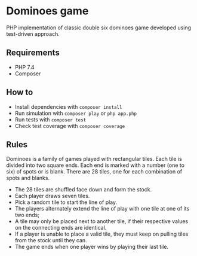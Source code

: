 # Dominoes game
PHP implementation of classic double six dominoes game developed using test-driven approach.

## Requirements
* PHP 7.4
* Composer

## How to

* Install dependencies with `composer install`
* Run simulation with `composer play` or `php app.php`
* Run tests with `composer test`
* Check test coverage with `composer coverage`

## Rules

Dominoes is a family of games played with rectangular tiles. Each tile is divided into two square ends. Each end is marked with a number (one to six) of spots or is blank. There are 28 tiles, one for each combination of spots and blanks.

* The 28 tiles are shuffled face down and form the stock.
* Each player draws seven tiles.
* Pick a random tile to start the line of play.
* The players alternately extend the line of play with one tile at one of its two ends;
* A tile may only be placed next to another tile, if their respective values on the connecting ends are identical.
* If a player is unable to place a valid tile, they must keep on pulling tiles from the stock until they can.
* The game ends when one player wins by playing their last tile.

